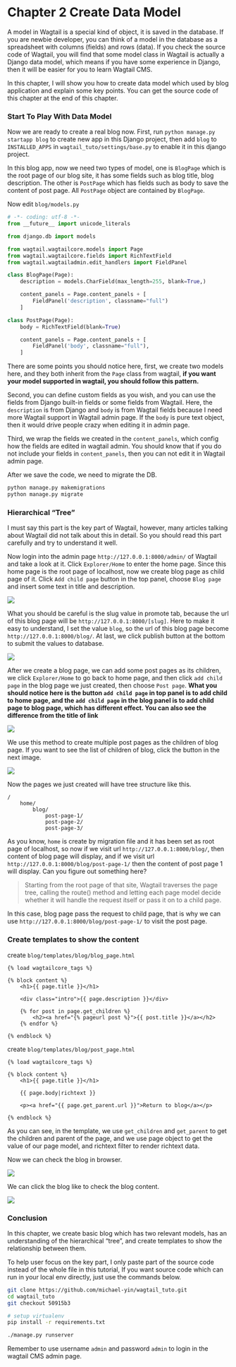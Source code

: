 # Chapter 2 Create Data Model

A model in Wagtail is a special kind of object, it is saved in the database. If you are newbie developer, you can think of a model in the database as a spreadsheet with columns (fields) and rows (data). If you check the source code of Wagtail, you will find that some model class in Wagtail is actually a Django data model, which means if you have some experience in Django, then it will be easier for you to learn Wagtail CMS.

In this chapter, I will show you how to create data model which used by blog application and explain some key points. You can get the source code of this chapter at the end of this chapter.

### Start To Play With Data Model

Now we are ready to create a real blog now. First, run `python manage.py startapp blog` to create new app in this Django project, then add `blog` to `INSTALLED_APPS` in `wagtail_tuto/settings/base.py` to enable it in this django project.

In this blog app, now we need two types of model, one is `BlogPage` which is the root page of our blog site, it has some fields such as blog title, blog description. The other is `PostPage` which has fields such as body to save the content of post page. All `PostPage` object are contained by `BlogPage`.

Now edit `blog/models.py`

```python
# -*- coding: utf-8 -*-
from __future__ import unicode_literals

from django.db import models

from wagtail.wagtailcore.models import Page
from wagtail.wagtailcore.fields import RichTextField
from wagtail.wagtailadmin.edit_handlers import FieldPanel

class BlogPage(Page):
    description = models.CharField(max_length=255, blank=True,)

    content_panels = Page.content_panels + [
        FieldPanel('description', classname="full")
    ]

class PostPage(Page):
    body = RichTextField(blank=True)

    content_panels = Page.content_panels + [
        FieldPanel('body', classname="full"),
    ]
```

There are some points you should notice here, first, we create two models here, and they both inherit from the `Page` class from wagtail, **if you want your model supported in wagtail, you should follow this pattern.**

Second, you can define custom fields as you wish, and you can use the fields from Django built-in fields or some fields from Wagtail. Here, the `description` is from Django and `body` is from Wagtail fields because I need more Wagtail support in Wagtail admin page. If the `body` is pure text object, then it would drive people crazy when editing it in admin page.

Third, we wrap the fields we created in the `content_panels`, which config how the fields are edited in wagtail admin. You should know that if you do not include your fields in `content_panels`, then you can not edit it in Wagtail admin page.

After we save the code, we need to migrate the DB.

```bash
python manage.py makemigrations
python manage.py migrate
```

### Hierarchical “Tree”

I must say this part is the key part of Wagtail, however, many articles talking about Wagtail did not talk about this in detail. So you should read this part carefully and try to understand it well.

Now login into the admin page `http://127.0.0.1:8000/admin/` of Wagtail and take a look at it. Click `Explorer/Home` to enter the home page. Since this home page is the root page of localhost, now we create blog page as child page of it. Click `Add child page` button in the top panel, choose `Blog page` and insert some text in title and description.

![](images/wagtail_admin_add_child.original.png)

What you should be careful is the slug value in promote tab, because the url of this blog page will be `http://127.0.0.1:8000/[slug]`. Here to make it easy to understand, I set the value `blog`, so the url of this blog page become `http://127.0.0.1:8000/blog/`. At last, we click publish button at the bottom to submit the values to database.

![](images/wagtail_admin_blog_slug.original.png)

After we create a blog page, we can add some post pages as its children, we click `Explorer/Home` to go back to home page, and then click `add child page` in the blog page we just created, then choose `Post page`. **What you should notice here is the button `add child page` in top panel is to add child to home page, and the `add child page` in the blog panel is to add child page to blog page, which has different effect. You can also see the difference from the title of link**

![](images/wagtail_admin_blog_add_child.original.png)

We use this method to create multiple post pages as the children of blog page. If you want to see the list of children of blog, click the button in the next image.

![](images/wagtail_admin_home_blog_manage.original.png)

Now the pages we just created will have tree structure like this.

```
/
    home/
        blog/
            post-page-1/
            post-page-2/
            post-page-3/

```

As you know, `home` is create by migration file and it has been set as root page of localhost, so now if we visit url `http://127.0.0.1:8000/blog/`, then content of blog page will display, and if we visit url `http://127.0.0.1:8000/blog/post-page-1/` then the content of post page 1 will display. Can you figure out something here?

>Starting from the root page of that site, Wagtail traverses the page tree, calling the route() method and letting each page model decide whether it will handle the request itself or pass it on to a child page.

In this case, blog page pass the request to child page, that is why we can use `http://127.0.0.1:8000/blog/post-page-1/` to visit the post page.

### Create templates to show the content

create `blog/templates/blog/blog_page.html`

```django
{% load wagtailcore_tags %}

{% block content %}
    <h1>{{ page.title }}</h1>

    <div class="intro">{{ page.description }}</div>

    {% for post in page.get_children %}
        <h2><a href="{% pageurl post %}">{{ post.title }}</a></h2>
    {% endfor %}

{% endblock %}
```

create `blog/templates/blog/post_page.html`

```django
{% load wagtailcore_tags %}

{% block content %}
    <h1>{{ page.title }}</h1>

    {{ page.body|richtext }}

    <p><a href="{{ page.get_parent.url }}">Return to blog</a></p>

{% endblock %}
```

As you can see, in the template, we use `get_children` and `get_parent` to get the children and parent of the page, and we use page object to get the value of our page model, and richtext filter to render richtext data.

Now we can check the blog in browser.

![](images/wagtail_blog_screen.original.png)

We can click the blog like to check the blog content.

![](images/wagtail_post_screen.original.png)

### Conclusion

In this chapter, we create basic blog which has two relevant models, has an understanding of the hierarchical “tree”, and create templates to show the relationship between them.

To help user focus on the key part, I only paste part of the source code instead of the whole file in this tutorial, If you want source code which can run in your local env directly, just use the commands below.

```bash
git clone https://github.com/michael-yin/wagtail_tuto.git
cd wagtail_tuto
git checkout 50915b3

# setup virtualenv
pip install -r requirements.txt

./manage.py runserver
```

Remember to use username `admin` and password `admin` to login in the wagtail CMS admin page.
